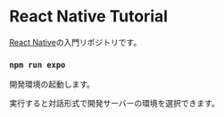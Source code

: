 # React Native Tutorial

[React Native](https://reactnative.dev/)の入門リポジトリです。

### `npm run expo`

開発環境の起動します。

実行すると対話形式で開発サーバーの環境を選択できます。
